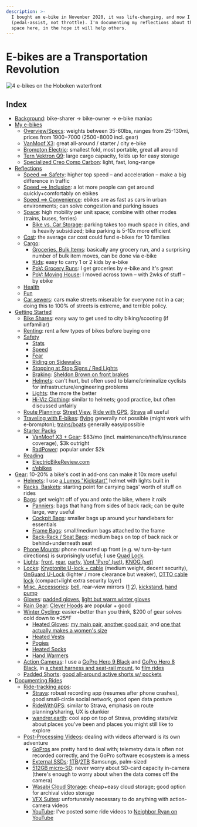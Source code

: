 ```yaml
---
description: >-
  I bought an e-bike in November 2020, it was life-changing, and now I have 4
  (pedal-assist, not throttle). I'm documenting my reflections about the e-bike
  space here, in the hope it will help others.
---
```


# E-bikes are a Transportation Revolution

![4 e-bikes on the Hoboken waterfront](https://user-images.githubusercontent.com/465045/109428064-3fbf0900-79c3-11eb-97c5-cd2662676563.png)

## Index <a id="toc"></a>

* [Background](background.md): bike-sharer → bike-owner → e-bike maniac
* [My e-bikes](bikes.md)
  * [Overview/Specs](bikes.md#specs): weights between 35-60lbs, ranges from 25-130mi, prices from $1900-$7000 \($2500-$8000 incl. gear\)
  * [VanMoof X3](bikes.md#x3): great all-around / starter / city e-bike
  * [Brompton Electric](bikes.md#e-brompton): smallest fold, most portable, great all around
  * [Tern Vektron Q9](bikes.md#q9): large cargo capacity, folds up for easy storage
  * [Specialized Creo Comp Carbon](bikes.md#creo): light, fast, long-range
* [Reflections](reflections.md)
  * [Speed ⟹ Safety](reflections.md#speed-safety): higher top speed – and acceleration – make a big difference in traffic
  * [Speed ⟹ Inclusion](reflections.md#speed-inclusion): a lot more people can get around quickly+comfortably on ebikes
  * [Speed ⟹ Convenience](reflections.md#speed-convenience): ebikes are as fast as cars in urban environments; can solve congestion and parking issues
  * [Space](reflections.md#space): high mobility per unit space; combine with other modes \(trains, buses, ferries\)
    * [Bike vs. Car Storage](reflections.md#bike-vs-car-storage): parking takes too much space in cities, and is heavily subsidized; bike parking is 5-10x more efficient
  * [Cost](reflections.md#cost): the average car cost could fund e-bikes for 10 families
  * [Cargo](reflections.md#cargo):
    * [Groceries, Bulk Items](reflections.md#groceries): basically any grocery run, and a surprising number of bulk item moves, can be done via e-bike
    * [Kids](reflections.md#kids): easy to carry 1 or 2 kids by e-bike
    * [PoV: Grocery Runs](reflections.md#groceries): I get groceries by e-bike and it's great
    * [PoV: Moving House](reflections.md#pov-moving-house): I moved across town – with 2wks of stuff – by ebike
  * [Health](reflections.md#health)
  * [Fun](reflections.md#fun)
  * [Car sewers](reflections.md#car-sewers): cars make streets miserable for everyone not in a car; doing this to 100% of streets is extreme, and terrible policy.
* [Getting Started](getting-started.md)
  * [Bike Shares](getting-started.md#bike-shares): easy way to get used to city biking/scooting \(if unfamiliar\)
  * [Renting](getting-started.md#renting): rent a few types of bikes before buying one
  * [Safety](getting-started.md#safety)
    * [Stats](getting-started.md#stats)
    * [Speed](getting-started.md#safety-speed)
    * [Fear](getting-started.md#fear)
    * [Riding on Sidewalks](getting-started.md#riding-on-sidewalks)
    * [Stopping at Stop Signs / Red Lights](getting-started.md#stopping-at-stops)
    * [Braking](getting-started.md#braking): [Sheldon Brown on front brakes](https://www.sheldonbrown.com/brakturn.html)
    * [Helmets](getting-started.md#helmets-safety): can't hurt, but often used to blame/criminalize cyclists for infrastructure/engineering problems
    * [Lights](getting-started.md#lights-safety): the more the better
    * [Hi-Viz Clothing](getting-started.md#hi-viz): similar to helmets; good practice, but often discussed unfairly
  * [Route Planning](getting-started.md#route-planning): [Street View](getting-started.md#street-view), [Ride with GPS](getting-started.md#ride-with-gps), [Strava](getting-started.md#strava-route-planning) all useful
  * [Traveling with E-bikes](getting-started.md#travel): [flying](getting-started.md#flying) generally not possible \(might work with e-brompton\); [trains/boats](getting-started.md#trains-boats) generally easy/possible
  * [Starter Packs](getting-started.md#starter-packs)
    * [VanMoof X3 + Gear](getting-started.md#vanmoof-x3-pack): $83/mo \(incl. maintenance/theft/insurance coverage\), $3k outright
    * [RadPower](getting-started.md#radpower): popular under $2k
  * [Reading](getting-started.md#reading)
    * [ElectricBikeReview.com](getting-started.md#ebr)
    * [r/ebikes](getting-started.md#r-ebikes)
* [Gear](gear.md): 10-20% a bike's cost in add-ons can make it 10x more useful
  * [Helmets](gear.md#helmets): I use [a Lumos "Kickstart"](https://lumoshelmet.co/products/lumos-kickstart) helmet with lights built in
  * [Racks, Baskets](gear.md#racks-baskets): starting point for carrying bags' worth of stuff on rides
  * [Bags](gear.md#bags): get weight off of you and onto the bike, where it _rolls_
    * [Panniers](gear.md#panniers): bags that hang from sides of back rack; can be quite large, very useful
    * [Cockpit Bags](gear.md#cockpit-bags): smaller bags up around your handlebars for essentials
    * [Frame Bags](gear.md#top-tube-bags): small/medium bags attached to the frame
    * [Back-Rack / Seat Bags](gear.md#back-bags): medium bags on top of back rack or behind+underneath seat
  * [Phone Mounts](gear.md#phone-mounts): phone mounted up front \(e.g. w/ turn-by-turn directions\) is surprisingly useful; I use [Quad Lock](https://www.quadlockcase.com/).
  * [Lights](gear.md#lights): [front](https://www.amazon.com/gp/product/B07544KPJL/), [rear](https://www.amazon.com/gp/product/B07YFDFXY4/), [party](https://www.amazon.com/gp/product/B07G36BT9P/), [Vont 'Pyro' \(set\)](https://www.amazon.com/gp/product/B078TB9TMK/), [KNOG \(set\)](https://www.amazon.com/KNOG-12144-Plus-Twinpack-Black/dp/B07CYNMD6M/)
  * [Locks](gear.md#locks): [Kryptonite U-lock + cable](https://www.amazon.com/dp/B06XZT8KZ1/) \(medium weight, decent security\), [OnGuard U-Lock](https://www.amazon.com/gp/product/B008OHBE8S/) \(lighter / more clearance but weaker\), [OTTO cable lock](https://www.amazon.com/gp/product/B0799DBYBH/) \(compact+light extra security layer\)
  * [Misc. Accessories](gear.md#misc-accessories): [bell](https://www.amazon.com/gp/product/B07DFF49R4/), rear-view mirrors \([1](https://www.amazon.com/gp/product/B07G5H2RSM/) [2](https://www.amazon.com/gp/product/B07V5DJR8Z/)\), [kickstand](https://www.amazon.com/gp/product/B00LNLXML4/), [hand pump](https://www.amazon.com/gp/product/B008R5MDQE/)
  * [Gloves](gear.md#gloves): [padded gloves](https://www.amazon.com/gp/product/B07B3PX6TC/), [light but warm winter gloves](https://www.jackrabbit.com/brooks-lsd-thermal-glove---color%3A-black-size%3A-s/609465426438.html)
  * [Rain Gear](gear.md#rain-gear): [Clever Hoods](https://cleverhood.com/) are popular + good
  * [Winter Cycling](gear.md#winter-cycling-gear): easier+better than you think, $200 of gear solves cold down to ≈25ºF
    * [Heated Gloves](gear.md#heated-gloves): [my main pair](https://www.amazon.com/gp/product/B07YBW4LCL/), [another good pair](https://www.amazon.com/gp/product/B07YYNJ4JQ/), and [one that actually makes a women's size](https://voltheat.com/collections/heated-gloves/products/all-purpose-womens-7v-heated-gloves)
    * [Heated Vests](gear.md#heated-vests)
    * [Pogies](gear.md#pogies)
    * [Heated Socks](gear.md#heated-socks)
    * [Hand Warmers](gear.md#hand-warmers)
  * [Action Cameras](gear.md#action-cameras): I use a [GoPro Hero 9 Black](https://gopro.com/en/us/shop/cameras/hero9-black/CHDHX-901-master.html) and [GoPro Hero 8 Black](https://gopro.com/en/us/shop/cameras/hero8-black/CHDHX-801-master.html), in [a chest harness and seat-rail mount](gear.md#camera-mounting), to [film rides](https://twitter.com/RunsAsCoded/status/1369745569120464903)
  * [Padded Shorts](gear.md#padded-shorts): [good all-around active shorts w/ pockets](https://www.amazon.com/gp/product/B07WSBTQH7/)
* [Documenting Rides](documenting-rides.md)
  * [Ride-tracking apps](documenting-rides.md#ride-tracking-apps):
    * [Strava](documenting-rides.md#strava): robust recording app \(resumes after phone crashes\), good small-circle social network, good open data posture
    * [RideWithGPS](documenting-rides.md#ridewithgps): similar to Strava, emphasis on route planning/sharing, UX is clunkier
    * [wandrer.earth](documenting-rides.md#wandrer.earth): cool app on top of Strava, providing stats/viz about places you've been and places you might still like to explore
  * [Post-Processing Videos](documenting-rides.md#post-processing-videos): dealing with videos afterward is its own adventure
    * [GoPros](documenting-rides.md#gopros) are pretty hard to deal with; telemetry data is often not recorded correctly, and the GoPro software ecosystem is a mess
    * [External SSDs](documenting-rides.md#ssds): [1TB](https://www.amazon.com/gp/product/B073H552FJ/)/[2TB](https://www.amazon.com/gp/product/B0874XWW23/) Samsungs, palm-sized
    * [512GB micro-SD](documenting-rides.md#micro-sd): never worry about SD-card capacity in-camera \(there's enough to worry about when the data comes off the camera\)
    * [Wasabi Cloud Storage](documenting-rides.md#wasabi): cheap+easy cloud storage; good option for archival video storage
    * [VFX Suites](documenting-rides.md#vfx): unfortunately necessary to do anything with action-camera videos
    * [YouTube](documenting-rides.md#youtube): I've posted some ride videos to [Neighbor Ryan on YouTube](https://www.youtube.com/channel/UCUEDi4kDGExvmx0g0gkVwkA/videos)

